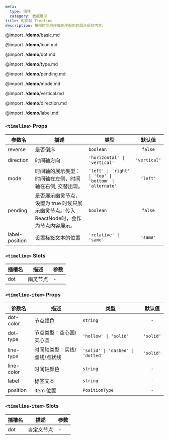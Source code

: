 ```yaml
meta:
  type: 组件
  category: 数据展示
title: 时间轴 Timeline
description: 按照时间顺序或倒序规则的展示信息内容。
```

@import ./__demo__/basic.md

@import ./__demo__/icon.md

@import ./__demo__/dot.md

@import ./__demo__/type.md

@import ./__demo__/pending.md

@import ./__demo__/mode.md

@import ./__demo__/vertical.md

@import ./__demo__/direction.md

@import ./__demo__/label.md


### `<timeline>` Props

|参数名|描述|类型|默认值|
|---|---|---|:---:|
|reverse|是否倒序|`boolean`|`false`|
|direction|时间轴方向|`'horizontal' \| 'vertical'`|`'vertical'`|
|mode|时间轴的展示类型：时间轴在左侧，时间轴在右侧, 交替出现。|`'left' \| 'right' \| 'top' \| 'bottom' \| 'alternate'`|`'left'`|
|pending|是否展示幽灵节点，设置为 true 时候只展示幽灵节点。传入ReactNode时，会作为节点内容展示。|`boolean`|`false`|
|label-position|设置标签文本的位置|`'relative' \| 'same'`|`'same'`|
### `<timeline>` Slots

|插槽名|描述|参数|
|---|:---:|---|
|dot|幽灵节点|-|




### `<timeline-item>` Props

|参数名|描述|类型|默认值|
|---|---|---|:---:|
|dot-color|节点颜色|`string`|`-`|
|dot-type|节点类型：空心圆/实心圆|`'hollow' \| 'solid'`|`'solid'`|
|line-type|时间轴类型：实线/虚线/点状线|`'solid' \| 'dashed' \| 'dotted'`|`'solid'`|
|line-color|时间轴颜色|`string`|`-`|
|label|标签文本|`string`|`-`|
|position|Item 位置|`PositionType`|`-`|
### `<timeline-item>` Slots

|插槽名|描述|参数|
|---|:---:|---|
|dot|自定义节点|-|


